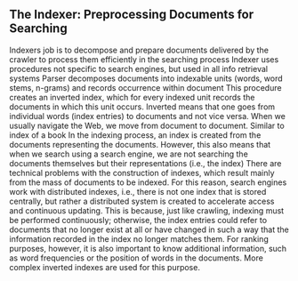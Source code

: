 ## The Indexer: Preprocessing Documents for Searching
Indexers job is to decompose and prepare documents delivered by the crawler to process them efficiently in the searching process
Indexer uses procedures not specific to search engines, but used in all info retrieval systems
Parser decomposes documents into indexable units (words, word stems, n-grams) and records occurrence within document
This procedure creates an inverted index, which for every indexed unit records the documents in which this unit occurs. Inverted means that one goes from individual words (index entries) to documents and not vice versa. When we usually navigate the Web, we move from document to document.
Similar to index of a book
 In the indexing process, an index is created from the documents representing the documents. However, this also means that when we search using a search engine, we are not searching the documents themselves but their representations (i.e., the index)
There are technical problems with the construction of indexes, which result mainly from the mass of documents to be indexed. For this reason, search engines work with distributed indexes, i.e., there is not one index that is stored centrally, but rather a distributed system is created to accelerate access and continuous updating. This is because, just like crawling, indexing must be performed continuously; otherwise, the index entries could refer to documents that no longer exist at all or have changed in such a way that the information recorded in the index no longer matches them.
For ranking purposes, however, it is also important to know additional information, such as word frequencies or the position of words in the documents. More complex inverted indexes are used for this purpose. 